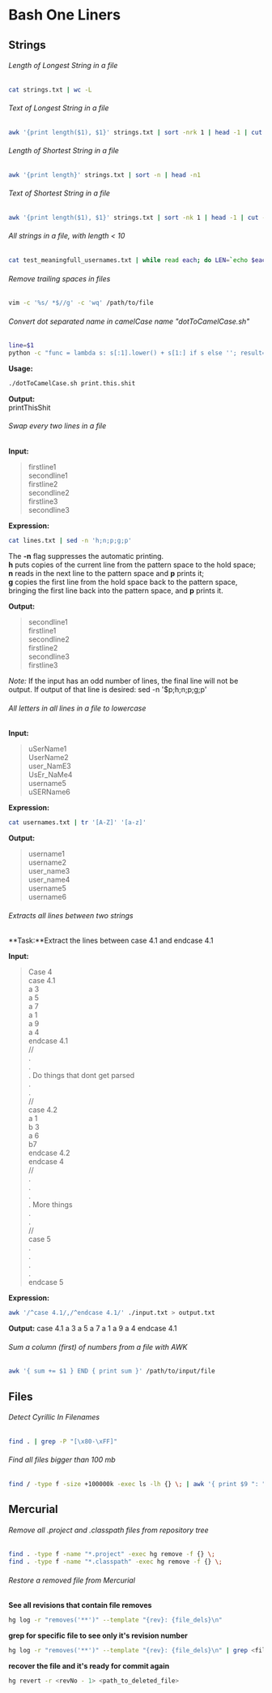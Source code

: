 Bash One Liners
=============

## Strings

###### Length of Longest String in a file
```bash
cat strings.txt | wc -L
```
###### Text of Longest String in a file
```bash
awk '{print length($1), $1}' strings.txt | sort -nrk 1 | head -1 | cut -d ' ' -f 2
```
###### Length of Shortest String in a file
```bash
awk '{print length}' strings.txt | sort -n | head -n1
```
###### Text of Shortest String in a file
```bash
awk '{print length($1), $1}' strings.txt | sort -nk 1 | head -1 | cut -d ' ' -f 2
```
###### All strings in a file, with length < 10
```bash
cat test_meaningfull_usernames.txt | while read each; do LEN=`echo $each | wc -m`; if [ $LEN -lt 10 ]; then echo $each; fi; done;
```
###### Remove trailing spaces in files
```bash
vim -c '%s/ *$//g' -c 'wq' /path/to/file
```
###### Convert dot separated name in camelCase name "dotToCamelCase.sh"
```bash
line=$1
python -c "func = lambda s: s[:1].lower() + s[1:] if s else ''; result=''.join(item.title() for item in '$line'.split('.')); print func(result)"
```
**Usage:**
```bash
./dotToCamelCase.sh print.this.shit
```

**Output:**   
printThisShit

###### Swap every two lines in a file

**Input:**  
> firstline1  
secondline1  
firstline2  
secondline2  
firstline3  
> secondline3  

 
**Expression:**
```bash
cat lines.txt | sed -n 'h;n;p;g;p'
```

The **-n** flag suppresses the automatic printing.  
**h** puts copies of the current line from the pattern space to the hold space;  
**n** reads in the next line to the pattern space and **p** prints it;   
**g** copies the first line from the hold space back to the pattern space, bringing the first line back into the pattern space, and **p** prints it.  

**Output:**  
> secondline1  
firstline1  
secondline2  
firstline2  
secondline3  
> firstline3  

_Note:_
If the input has an odd number of lines, the final line will not be output. If output of that line is desired: sed -n '$p;h;n;p;g;p'

###### All letters in all lines in a file to lowercase
**Input:**  
> uSerName1  
UserName2  
user_NamE3  
UsEr_NaMe4  
username5  
> uSERName6  

**Expression:**
```bash
cat usernames.txt | tr '[A-Z]' '[a-z]'
```

**Output:**  
> username1  
username2  
user_name3  
user_name4  
username5  
> username6  

###### Extracts all lines between two strings

**Task:**Extract the lines between case 4.1 and endcase 4.1

**Input:**  
> Case 4  
case 4.1  
a 3  
a 5  
a 7  
a 1  
a 9  
a 4  
endcase 4.1  
//  
.  
.  
. Do things that dont get parsed  
.  
.  
//  
case 4.2  
a 1  
b 3  
a 6  
b7   
endcase 4.2  
endcase 4  
//  
.  
.  
.  
. More things  
.  
.  
//  
case 5  
.  
.  
.  
.  
> endcase 5  

**Expression:**
```bash
awk '/^case 4.1/,/^endcase 4.1/' ./input.txt > output.txt
```

**Output:**
case 4.1
a 3
a 5
a 7
a 1
a 9
a 4
endcase 4.1

###### Sum a column (first) of numbers from a file with AWK

```bash
awk '{ sum += $1 } END { print sum }' /path/to/input/file
```

## Files

###### Detect Cyrillic In Filenames
```bash
find . | grep -P "[\x80-\xFF]"
```

###### Find all files bigger than 100 mb
```bash
find / -type f -size +100000k -exec ls -lh {} \; | awk '{ print $9 ": " $5 }'
```

## Mercurial

###### Remove all .project and .classpath files from repository tree
```bash
find . -type f -name "*.project" -exec hg remove -f {} \;
find . -type f -name "*.classpath" -exec hg remove -f {} \;
```

###### Restore a removed file from Mercurial
**See all revisions that contain file removes**
```bash
hg log -r "removes('**')" --template "{rev}: {file_dels}\n"
```
**grep for specific file to see only it's revision number**
```bash
hg log -r "removes('**')" --template "{rev}: {file_dels}\n" | grep <filename>
```
**recover the file and it's ready for commit again**
```bash
hg revert -r <revNo - 1> <path_to_deleted_file>
```
